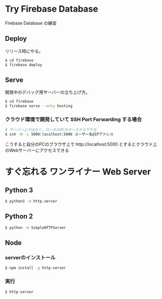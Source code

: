 # Try Firebase Database
Firebase Database の練習

## Deploy

リリース時にやる。

```bash
$ cd firebase
$ firebase deploy
```

## Serve
開発中のデバッグ用サーバーの立ち上げ方。

```bash
$ cd firebase
$ firebase serve --only hosting
```

### クラウド環境で開発していて SSH Port Forwarding する場合
```bash
# サーバー上ではなく、ローカルPCのターミナルでやる
$ ssh -N -L 5000:localhost:5000 ユーザー名@IPアドレス
```

こうすると自分のPCのブラウザ上で http://localhost:5000 とするとクラウド上のWebサーバーにアクセスできる

# すぐ忘れる ワンライナー Web Server

## Python 3
```bash
$ python3 -m http.server
```


## Python 2

```bash
$ python -m SimpleHTTPServer
```

## Node

### serverのインストール
```bash
$ npm install -g http-server
```

### 実行
```bash
$ http-server
```
